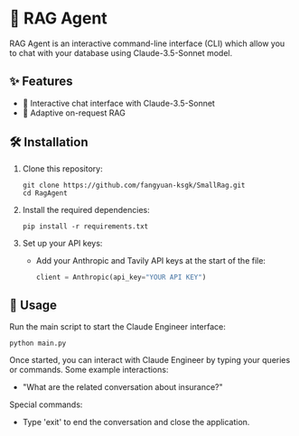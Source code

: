 # 🤖 RAG Agent

RAG Agent is an interactive command-line interface (CLI) which allow you to chat with your database using Claude-3.5-Sonnet model. 

## ✨ Features

- 💬 Interactive chat interface with Claude-3.5-Sonnet
- 💬 Adaptive on-request RAG


## 🛠️ Installation

1. Clone this repository:
   ```
   git clone https://github.com/fangyuan-ksgk/SmallRag.git
   cd RagAgent
   ```

2. Install the required dependencies:
   ```
   pip install -r requirements.txt
   ```

3. Set up your API keys:
   - Add your Anthropic and Tavily API keys at the start of the file:
     ```python
     client = Anthropic(api_key="YOUR API KEY")
     ```

## 🚀 Usage

Run the main script to start the Claude Engineer interface:

```
python main.py
```

Once started, you can interact with Claude Engineer by typing your queries or commands. Some example interactions:

- "What are the related conversation about insurance?"

Special commands:
- Type 'exit' to end the conversation and close the application.
